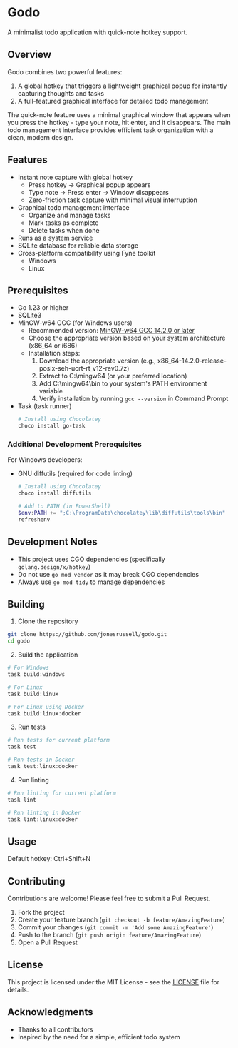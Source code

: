 # Godo

A minimalist todo application with quick-note hotkey support.

## Overview

Godo combines two powerful features:
1. A global hotkey that triggers a lightweight graphical popup for instantly capturing thoughts and tasks
2. A full-featured graphical interface for detailed todo management

The quick-note feature uses a minimal graphical window that appears when you press the hotkey - type your note, hit enter, and it disappears. The main todo management interface provides efficient task organization with a clean, modern design.

## Features

- Instant note capture with global hotkey
  - Press hotkey → Graphical popup appears
  - Type note → Press enter → Window disappears
  - Zero-friction task capture with minimal visual interruption
- Graphical todo management interface
  - Organize and manage tasks
  - Mark tasks as complete
  - Delete tasks when done
- Runs as a system service
- SQLite database for reliable data storage
- Cross-platform compatibility using Fyne toolkit
  - Windows
  - Linux

## Prerequisites

- Go 1.23 or higher
- SQLite3
- MinGW-w64 GCC (for Windows users)
  - Recommended version: [MinGW-w64 GCC 14.2.0 or later](https://github.com/niXman/mingw-builds-binaries/releases)
  - Choose the appropriate version based on your system architecture (x86_64 or i686)
  - Installation steps:
    1. Download the appropriate version (e.g., x86_64-14.2.0-release-posix-seh-ucrt-rt_v12-rev0.7z)
    2. Extract to C:\mingw64 (or your preferred location)
    3. Add C:\mingw64\bin to your system's PATH environment variable
    4. Verify installation by running `gcc --version` in Command Prompt
- Task (task runner)
  ```powershell
  # Install using Chocolatey
  choco install go-task
  ```

### Additional Development Prerequisites

For Windows developers:
- GNU diffutils (required for code linting)
  ```powershell
  # Install using Chocolatey
  choco install diffutils
  
  # Add to PATH (in PowerShell)
  $env:PATH += ";C:\ProgramData\chocolatey\lib\diffutils\tools\bin"
  refreshenv
  ```

## Development Notes

- This project uses CGO dependencies (specifically `golang.design/x/hotkey`)
- Do not use `go mod vendor` as it may break CGO dependencies
- Always use `go mod tidy` to manage dependencies

## Building

1. Clone the repository
```bash
git clone https://github.com/jonesrussell/godo.git
cd godo
```

2. Build the application
```powershell
# For Windows
task build:windows

# For Linux
task build:linux

# For Linux using Docker
task build:linux:docker
```

3. Run tests
```powershell
# Run tests for current platform
task test

# Run tests in Docker
task test:linux:docker
```

4. Run linting
```powershell
# Run linting for current platform
task lint

# Run linting in Docker
task lint:linux:docker
```

## Usage

Default hotkey: Ctrl+Shift+N

## Contributing

Contributions are welcome! Please feel free to submit a Pull Request.

1. Fork the project
2. Create your feature branch (`git checkout -b feature/AmazingFeature`)
3. Commit your changes (`git commit -m 'Add some AmazingFeature'`)
4. Push to the branch (`git push origin feature/AmazingFeature`)
5. Open a Pull Request

## License

This project is licensed under the MIT License - see the [LICENSE](LICENSE) file for details.

## Acknowledgments

- Thanks to all contributors
- Inspired by the need for a simple, efficient todo system
